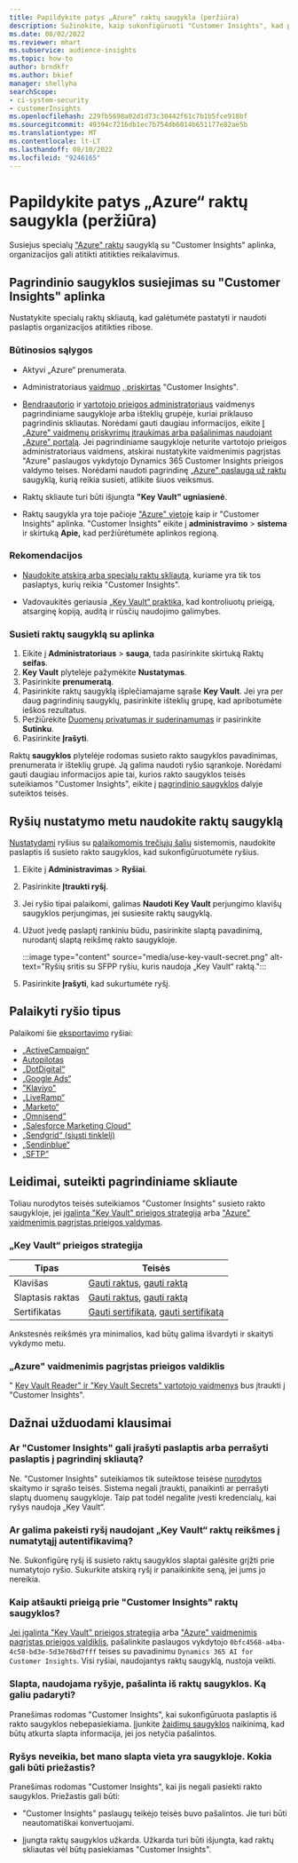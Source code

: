 ```yaml
---
title: Papildykite patys „Azure“ raktų saugykla (peržiūra)
description: Sužinokite, kaip sukonfigūruoti "Customer Insights", kad paslaptys būtų naudojamos naudojant savo "Azure" raktų saugyklą.
ms.date: 08/02/2022
ms.reviewer: mhart
ms.subservice: audience-insights
ms.topic: how-to
author: brndkfr
ms.author: bkief
manager: shellyha
searchScope:
- ci-system-security
- customerInsights
ms.openlocfilehash: 229fb5698a02d1d73c30442f61c7b1b5fce918bf
ms.sourcegitcommit: 49394c7216db1ec7b754db6014b651177e82ae5b
ms.translationtype: MT
ms.contentlocale: lt-LT
ms.lasthandoff: 08/10/2022
ms.locfileid: "9246165"
---
```

# <a name="bring-your-own-azure-key-vault-preview"></a>Papildykite patys „Azure“ raktų saugykla (peržiūra)

Susiejus specialų ["Azure" raktų](/azure/key-vault/general/basic-concepts) saugyklą su "Customer Insights" aplinka, organizacijos gali atitikti atitikties reikalavimus.

## <a name="link-the-key-vault-to-the-customer-insights-environment"></a>Pagrindinio saugyklos susiejimas su "Customer Insights" aplinka

Nustatykite specialų raktų skliautą, kad galėtumėte pastatyti ir naudoti paslaptis organizacijos atitikties ribose.

### <a name="prerequisites"></a>Būtinosios sąlygos

- Aktyvi „Azure“ prenumerata.

- Administratoriaus [vaidmuo](permissions.md#admin) [, priskirtas](permissions.md#add-users) "Customer Insights".

- [Bendraautorio](/azure/role-based-access-control/built-in-roles#contributor) ir [vartotojo prieigos administratoriaus](/azure/role-based-access-control/built-in-roles#user-access-administrator) vaidmenys pagrindiniame saugykloje arba išteklių grupėje, kuriai priklauso pagrindinis skliautas. Norėdami gauti daugiau informacijos, eikite [Į „Azure" vaidmenų priskyrimų įtraukimas arba pašalinimas naudojant „Azure" portalą](/azure/role-based-access-control/role-assignments-portal). Jei pagrindiniame saugykloje neturite vartotojo prieigos administratoriaus vaidmens, atskirai nustatykite vaidmenimis pagrįstas "Azure" paslaugos vykdytojo Dynamics 365 Customer Insights prieigos valdymo teises. Norėdami naudoti pagrindinę [„Azure" paslaugą už raktų](connect-service-principal.md) saugyklą, kurią reikia susieti, atlikite šiuos veiksmus.

- Raktų skliaute turi būti išjungta **"Key Vault" ugniasienė**.

- Raktų saugykla yra toje pačioje ["Azure" vietoje](https://azure.microsoft.com/global-infrastructure/geographies/#overview) kaip ir "Customer Insights" aplinka. "Customer Insights" eikite į **administravimo** > **sistema** ir skirtuką **Apie,** kad peržiūrėtumėte aplinkos regioną.

### <a name="recommendations"></a>Rekomendacijos

- [Naudokite atskirą arba specialų raktų skliautą](/azure/key-vault/general/best-practices#why-we-recommend-separate-key-vaults), kuriame yra tik tos paslaptys, kurių reikia "Customer Insights".

- Vadovaukitės geriausia [„Key Vault“ praktika,](/azure/key-vault/general/best-practices#turn-on-logging) kad kontroliuotų prieigą, atsarginę kopiją, auditą ir rūsčių naudojimo galimybes.

### <a name="link-a-key-vault-to-the-environment"></a>Susieti raktų saugyklą su aplinka

1. Eikite į **Administratoriaus** > **sauga**, tada pasirinkite skirtuką Raktų **seifas**.
1. **Key Vault** plytelėje pažymėkite **Nustatymas**.
1. Pasirinkite **prenumeratą**.
1. Pasirinkite raktų saugyklą išplečiamajame sąraše **Key Vault**. Jei yra per daug pagrindinių saugyklų, pasirinkite išteklių grupę, kad apribotumėte ieškos rezultatus.
1. Peržiūrėkite [Duomenų privatumas ir suderinamumas](connections.md#data-privacy-and-compliance) ir pasirinkite **Sutinku**.
1. Pasirinkite **Įrašyti**.

Raktų **saugyklos** plytelėje rodomas susieto rakto saugyklos pavadinimas, prenumerata ir išteklių grupė. Ją galima naudoti ryšio sąrankoje.
Norėdami gauti daugiau informacijos apie tai, kurios rakto saugyklos teisės suteikiamos "Customer Insights", eikite į [pagrindinio saugyklos](#permissions-granted-on-the-key-vault) dalyje suteiktos teisės.

## <a name="use-the-key-vault-in-the-connection-setup"></a>Ryšių nustatymo metu naudokite raktų saugyklą

[Nustatydami](connections.md) ryšius su [palaikomomis trečiųjų šalių](#supported-connection-types) sistemomis, naudokite paslaptis iš susieto rakto saugyklos, kad sukonfigūruotumėte ryšius.

1. Eikite į **Administravimas** > **Ryšiai**.
1. Pasirinkite **Įtraukti ryšį**.
1. Jei ryšio tipai palaikomi, galimas **Naudoti Key Vault** perjungimo klavišų saugyklos perjungimas, jei susiesite raktų saugyklą.
1. Užuot įvedę paslaptį rankiniu būdu, pasirinkite slaptą pavadinimą, nurodantį slaptą reikšmę rakto saugykloje.

   :::image type="content" source="media/use-key-vault-secret.png" alt-text="Ryšių sritis su SFPP ryšiu, kuris naudoja „Key Vault“ raktą.":::

1. Pasirinkite **Įrašyti**, kad sukurtumėte ryšį.

## <a name="supported-connection-types"></a>Palaikyti ryšio tipus

Palaikomi šie [eksportavimo](export-destinations.md) ryšiai:

* [„ActiveCampaign“](export-active-campaign.md)
* [Autopilotas](export-autopilot.md)
* [„DotDigital“](export-dotdigital.md)
* [„Google Ads“](export-google-ads.md)
* ["Klaviyo"](export-klaviyo.md)
* [„LiveRamp“](export-liveramp.md)
* [„Marketo“](export-marketo.md)
* [„Omnisend”](export-omnisend.md)
* [„Salesforce Marketing Cloud"](export-salesforce.md)
* [„Sendgrid“ (siųsti tinklelį)](export-sendgrid.md)
* [„Sendinblue“](export-sendinblue.md)
* [„SFTP”](export-sftp.md)

## <a name="permissions-granted-on-the-key-vault"></a>Leidimai, suteikti pagrindiniame skliaute

Toliau nurodytos teisės suteikiamos "Customer Insights" susieto rakto saugykloje, jei [įgalinta "Key Vault" prieigos strategija](/azure/key-vault/general/assign-access-policy?tabs=azure-portal) arba ["Azure" vaidmenimis pagrįstas prieigos valdymas](/azure/key-vault/general/rbac-guide?tabs=azure-cli).

### <a name="key-vault-access-policy"></a>„Key Vault“ prieigos strategija

| Tipas        | Teisės          |
| ----------- | -------------------- |
| Klavišas         | [Gauti raktus](/rest/api/keyvault/keys/get-keys/get-keys), [gauti raktą](/rest/api/keyvault/keys/get-key/get-key)                                 |
| Slaptasis raktas      | [Gauti raktus](/rest/api/keyvault/secrets/get-secrets/get-secrets), [gauti raktą](/rest/api/keyvault/secrets/get-secret/get-secret)                     |
| Sertifikatas | [Gauti sertifikatą](/rest/api/keyvault/certificates/get-certificates/get-certificates), [gauti sertifikatą](/rest/api/keyvault/certificates/get-certificate/get-certificate) |

Ankstesnės reikšmės yra minimalios, kad būtų galima išvardyti ir skaityti vykdymo metu.

### <a name="azure-role-based-access-control"></a>„Azure" vaidmenimis pagrįstas prieigos valdiklis

" [Key Vault Reader" ir "Key Vault Secrets" vartotojo vaidmenys](/azure/key-vault/general/rbac-guide?tabs=azure-cli) bus įtraukti į "Customer Insights".

## <a name="frequently-asked-questions"></a>Dažnai užduodami klausimai

### <a name="can-customer-insights-write-secrets-or-overwrite-secrets-into-the-key-vault"></a>Ar "Customer Insights" gali įrašyti paslaptis arba perrašyti paslaptis į pagrindinį skliautą?

Ne. "Customer Insights" suteikiamos tik suteiktose teisėse [nurodytos](#permissions-granted-on-the-key-vault) skaitymo ir sąrašo teisės. Sistema negali įtraukti, panaikinti ar perrašyti slaptų duomenų saugykloje. Taip pat todėl negalite įvesti kredencialų, kai ryšys naudoja „Key Vault“.

### <a name="can-i-change-a-connection-from-using-key-vault-secrets-to-default-authentication"></a>Ar galima pakeisti ryšį naudojant „Key Vault“ raktų reikšmes į numatytąjį autentifikavimą?

Ne. Sukonfigūrę ryšį iš susieto raktų saugyklos slaptai galėsite grįžti prie numatytojo ryšio. Sukurkite atskirą ryšį ir panaikinkite seną, jei jums jo nereikia.

### <a name="how-can-i-revoke-access-to-a-key-vault-for-customer-insights"></a>Kaip atšaukti prieigą prie "Customer Insights" raktų saugyklos?

[Jei įgalinta "Key Vault" prieigos strategija](/azure/key-vault/general/assign-access-policy?tabs=azure-portal) arba ["Azure" vaidmenimis pagrįstas prieigos valdiklis](/azure/key-vault/general/rbac-guide?tabs=azure-cli), pašalinkite paslaugos vykdytojo `0bfc4568-a4ba-4c58-bd3e-5d3e76bd7fff` teises su pavadinimu `Dynamics 365 AI for Customer Insights`. Visi ryšiai, naudojantys raktų saugyklą, nustoja veikti.

### <a name="a-secret-thats-used-in-a-connection-got-removed-from-the-key-vault-what-can-i-do"></a>Slapta, naudojama ryšyje, pašalinta iš raktų saugyklos. Ką galiu padaryti?

Pranešimas rodomas "Customer Insights", kai sukonfigūruota paslaptis iš rakto saugyklos nebepasiekiama. Įjunkite [žaidimų saugyklos](/azure/key-vault/general/soft-delete-overview) naikinimą, kad būtų atkurta slapta informacija, jei jos netyčia pašalintos.

### <a name="a-connection-doesnt-work-but-my-secret-is-in-the-key-vault-what-might-be-the-cause"></a>Ryšys neveikia, bet mano slapta vieta yra saugykloje. Kokia gali būti priežastis?

Pranešimas rodomas "Customer Insights", kai jis negali pasiekti rakto saugyklos. Priežastis gali būti:

- "Customer Insights" paslaugų teikėjo teisės buvo pašalintos. Jie turi būti neautomatiškai konvertuojami.

- Įjungta raktų saugyklos užkarda. Užkarda turi būti išjungta, kad raktų skliautas vėl būtų pasiekiamas "Customer Insights".

